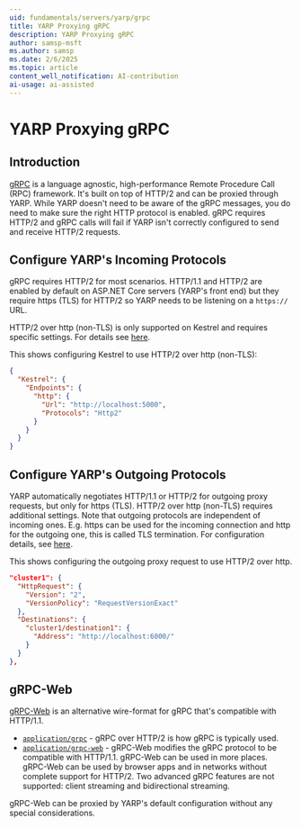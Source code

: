 ```yaml
---
uid: fundamentals/servers/yarp/grpc
title: YARP Proxying gRPC
description: YARP Proxying gRPC
author: samsp-msft
ms.author: samsp
ms.date: 2/6/2025
ms.topic: article
content_well_notification: AI-contribution
ai-usage: ai-assisted
---
```


# YARP Proxying gRPC

## Introduction

[gRPC](https://grpc.io/) is a language agnostic, high-performance Remote Procedure Call (RPC) framework. It's built on top of HTTP/2 and can be proxied through YARP. While YARP doesn't need to be aware of the gRPC messages, you do need to make sure the right HTTP protocol is enabled. gRPC requires HTTP/2 and gRPC calls will fail if YARP isn't correctly configured to send and receive HTTP/2 requests.

## Configure YARP's Incoming Protocols

gRPC requires HTTP/2 for most scenarios. HTTP/1.1 and HTTP/2 are enabled by default on ASP.NET Core servers (YARP's front end) but they require https (TLS) for HTTP/2 so YARP needs to be listening on a `https://` URL.

HTTP/2 over http (non-TLS) is only supported on Kestrel and requires specific settings. For details see [here](/aspnet/core/grpc/aspnetcore#server-options).

This shows configuring Kestrel to use HTTP/2 over http (non-TLS):
```json
{
  "Kestrel": {
    "Endpoints": {
      "http": {
        "Url": "http://localhost:5000",
        "Protocols": "Http2"
      }
    }
  }
}
```

## Configure YARP's Outgoing Protocols

YARP automatically negotiates HTTP/1.1 or HTTP/2 for outgoing proxy requests, but only for https (TLS). HTTP/2 over http (non-TLS) requires additional settings. Note that outgoing protocols are independent of incoming ones. E.g. https can be used for the incoming connection and http for the outgoing one, this is called TLS termination. For configuration details, see [here](http-client-config.md#httprequest).

This shows configuring the outgoing proxy request to use HTTP/2 over http.
```json
"cluster1": {
  "HttpRequest": {
    "Version": "2",
    "VersionPolicy": "RequestVersionExact"
  },
  "Destinations": {
    "cluster1/destination1": {
      "Address": "http://localhost:6000/"
    }
  }
},
```

## gRPC-Web

[gRPC-Web](https://grpc.io/docs/platforms/web/basics/) is an alternative wire-format for gRPC that's compatible with HTTP/1.1.

* [`application/grpc`](https://github.com/grpc/grpc/blob/master/doc/PROTOCOL-HTTP2) - gRPC over HTTP/2 is how gRPC is typically used.
* [`application/grpc-web`](https://github.com/grpc/grpc/blob/master/doc/PROTOCOL-WEB) - gRPC-Web modifies the gRPC protocol to be compatible with HTTP/1.1. gRPC-Web can be used in more places. gRPC-Web can be used by browser apps and in networks without complete support for HTTP/2. Two advanced gRPC features are not supported: client streaming and bidirectional streaming.

gRPC-Web can be proxied by YARP's default configuration without any special considerations.
